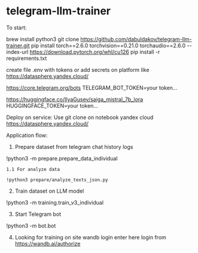 # telegram-llm-trainer

To start:

brew install python3
git clone https://github.com/dabuldakov/telegram-llm-trainer.git
pip install torch==2.6.0 torchvision==0.21.0 torchaudio==2.6.0 --index-url https://download.pytorch.org/whl/cu126
pip install -r requirements.txt

create file .env with tokens or add secrets on platform like https://datasphere.yandex.cloud/

https://core.telegram.org/bots
TELEGRAM_BOT_TOKEN=your token...

https://huggingface.co/IlyaGusev/saiga_mistral_7b_lora
HUGGINGFACE_TOKEN=your token...

Deploy on service:
Use git clone on notebook yandex cloud
https://datasphere.yandex.cloud/

Application flow:

1. Prepare dataset from telegram chat history logs

!python3 -m prepare.prepare_data_individual

    1.1 For analyze data

    !python3 prepare/analyze_texts_json.py

2. Train dataset on LLM model

!python3 -m training.train_v3_individual

3. Start Telegram bot

!python3 -m bot.bot

4. Looking for training on site
wandb login
enter here login from https://wandb.ai/authorize
